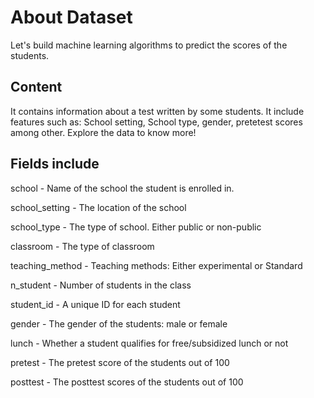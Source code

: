 # About Dataset
Let's build machine learning algorithms to predict the scores of the students.

## Content
It contains information about a test written by some students. It include features such as: School setting, School type, gender, pretetest scores among other. Explore the data to know more!

## Fields include
school - Name of the school the student is enrolled in.

school_setting - The location of the school

school_type - The type of school. Either public or non-public

classroom - The type of classroom

teaching_method - Teaching methods: Either experimental or Standard

n_student - Number of students in the class

student_id - A unique ID for each student

gender - The gender of the students: male or female

lunch - Whether a student qualifies for free/subsidized lunch or not

pretest - The pretest score of the students out of 100

posttest - The posttest scores of the students out of 100
